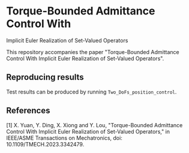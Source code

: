 # Torque-Bounded Admittance Control With
Implicit Euler Realization of Set-Valued Operators

This repository accompanies the paper "Torque-Bounded Admittance Control With Implicit Euler Realization of Set-Valued Operators". 


## Reproducing results

Test results can be produced by running  `Two_DoFs_position_control`. 


## References
[1] X. Yuan, Y. Ding, X. Xiong and Y. Lou, "Torque-Bounded Admittance Control With Implicit Euler Realization of Set-Valued Operators," in IEEE/ASME Transactions on Mechatronics, doi: 10.1109/TMECH.2023.3342479. 

